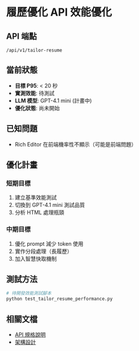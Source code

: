 # 履歷優化 API 效能優化

## API 端點
`/api/v1/tailor-resume`

## 當前狀態
- **目標 P95**: < 20 秒
- **實測效能**: 待測試
- **LLM 模型**: GPT-4.1 mini (計畫中)
- **優化狀態**: 尚未開始

## 已知問題
- Rich Editor 在前端機率性不顯示（可能是前端問題）

## 優化計畫

### 短期目標
1. 建立基準效能測試
2. 切換到 GPT-4.1 mini 測試品質
3. 分析 HTML 處理瓶頸

### 中期目標
1. 優化 prompt 減少 token 使用
2. 實作分段處理（長履歷）
3. 加入智慧快取機制

## 測試方法

```bash
# 待開發效能測試腳本
python test_tailor_resume_performance.py
```

## 相關文檔
- [API 規格說明](../../docs/API_REFERENCE.md#tailor-resume)
- [架構設計](../../docs/features/resume_tailoring.md)
